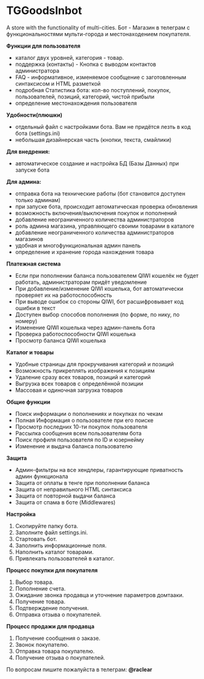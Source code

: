 # TGGoodsInbot
A store with the functionality of multi-cities.
Бот - Магазин в телеграм с функциональностями мульти-города и местонаходением покупателя.

**Функции для пользователя**
- каталог двух уровней, категория - товар.
- поддержка (контакты) - Кнопка с выводом контактов администратора
- FAQ - информативное, изменяемое сообщение с заготовленным синтаксисом и HTML разметкой
- подробная Статистика бота: кол-во поступлений, покупок, пользователей, позиций, категорий, чистой прибыли
- определение местонахождения пользователя

**Удобности(плюшки)**
- отдельный файл с настройками бота. Вам не придётся лезть в код бота (settings.ini)
- небольшая дизайнерская часть (кнопки, текста, смайлики)

**Для внедрения:**
- автоматическое создание и настройка БД (Базы Данных) при запуске бота

**Для админа:**
- отправка бота на технические работы (бот становится доступен только админам)
- при запуске бота, происходит автоматическая проверка обновления
- возможность включения/выключения покупок и пополнений
- добавление неограниченного количества администраторов
- роль админа магазина, управляющего своими товарами в каталоге
- добавление неограниченного количества администраторов магазинов
- удобная и многофункциональная админ панель
- определение и хранение города нахождения товара

**Платежная система**
- Если при пополнении баланса пользователем QIWI кошелёк не будет работать, администраторам придёт уведомление
- При добавление/изменение QIWI кошелька, бот автоматически проверяет их на работоспособность
- При выводе ошибок со стороны QIWI, бот расшифровывает код ошибки в текст
- Доступен выбор способов пополнения (по форме, по нику, по номеру)
- Изменение QIWI кошелька через админ-панель бота
- Проверка работоспособности QIWI кошелька
- Просмотр баланса QIWI кошелька

**Каталог и товары**
- Удобные страницы для прокручивания категорий и позиций
- Возможность прикреплять изображения к позициям
- Удаление сразу всех товаров, позиций и категорий
- Выгрузка всех товаров с определённой позиции
- Массовая и одиночная загрузка товаров

**Общие функции**
- Поиск информации о пополнениях и покупках по чекам
- Полная Информация о пользователе при его поиске
- Просмотр последних 10-ти покупок пользователя
- Рассылка сообщения всем пользователям бота
- Поиск профиля пользователя по ID и юзернейму
- Изменение и выдача баланса пользователю

**Защита**
- Админ-фильтры на все хендлеры, гарантирующие приватность админ функционала
- Защита от оплаты в тенге при пополнении баланса
- Защита от неправильного HTML синтаксиса
- Защита от повторной выдачи баланса
- Защита от спама в боте (Middlewares)

**Настройка**
1. Скопируйте папку бота. 
2. Заполните файл settings.ini.
3. Стартовать бот. 
4. Заполнить информационные поля. 
5. Наполнить каталог товарами.
6. Привлекать пользователей в каталог.

**Процесс покупки для покупателя**
1. Выбор товара. 
2. Пополнение счета. 
3. Ожидание звонка продавца и уточнение параметров домтааки. 
4. Получение товара. 
5. Подтверждение получения.
6. Отправка отзыва о покупателей.
 
**Процесс продажи для продавца**
1. Получение сообщения о заказе. 
2. Звонок покупателю. 
3. Отправка товара покупателю.
4. Получение отзыва о покупателей.

По вопросам пишите пожалуйста в телеграм: **@raclear**
